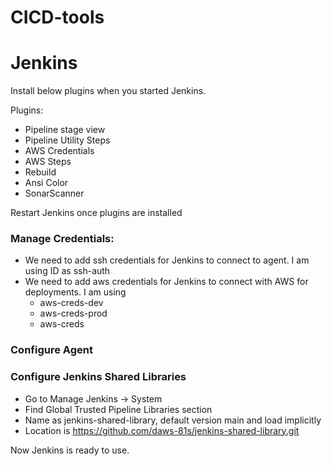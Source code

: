 # CICD-tools
# Jenkins

Install below plugins when you started Jenkins.

Plugins:
* Pipeline stage view
* Pipeline Utility Steps
* AWS Credentials
* AWS Steps
* Rebuild
* Ansi Color
* SonarScanner

Restart Jenkins once plugins are installed

### Manage Credentials:
* We need to add ssh credentials for Jenkins to connect to agent. I am using ID as ssh-auth
* We need to add aws credentials for Jenkins to connect with AWS for deployments. I am using
    * aws-creds-dev
    * aws-creds-prod
    * aws-creds

### Configure Agent

### Configure Jenkins Shared Libraries
* Go to Manage Jenkins -> System
* Find Global Trusted Pipeline Libraries section
* Name as jenkins-shared-library, default version main and load implicitly
* Location is https://github.com/daws-81s/jenkins-shared-library.git

Now Jenkins is ready to use.